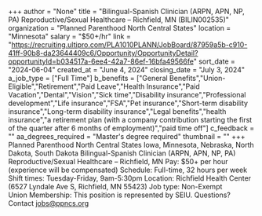 +++
author = "None"
title = "Bilingual-Spanish Clinician (ARPN, APN, NP, PA) Reproductive/Sexual Healthcare – Richfield, MN (BILIN002535)"
organization = "Planned Parenthood North Central States"
location = "Minnesota"
salary = "$50+/hr"
link = "https://recruiting.ultipro.com/PLA1010PLANN/JobBoard/87959a5b-c910-41ff-90b8-da23644409c6/Opportunity/OpportunityDetail?opportunityId=b034517a-6ee4-42a7-86ef-16bfa49566fe"
sort_date = "2024-06-04"
created_at = "June 4, 2024"
closing_date = "July 3, 2024"
a_job_type = ["Full Time"]
b_benefits = ["General Benefits","Union-Eligible","Retirement","Paid Leave","Health Insurance","Paid Vacation","Dental","Vision","Sick time","Disability insurance","Professional development","Life insurance","FSA","Pet insurance","Short-term disability insurance","Long-term disability insurance","Legal benefits","health insurance","a retirement plan (with a company contribution starting the first of the quarter after 6 months of employment)","paid time off"]
c_feedback = ""
aa_degrees_required = "Master's degree required"
thumbnail = ""
+++
Planned Parenthood North Central States
Iowa, Minnesota, Nebraska, North Dakota, South Dakota
Bilingual-Spanish Clinician (ARPN, APN, NP, PA) Reproductive/Sexual Healthcare – Richfield, MN
Pay: $50+ per hour (experience will be compensated) 
Schedule: Full-time, 32 hours per week
Shift times: Tuesday-Friday, 9am-5:30pm 
Location: Richfield Health Center (6527 Lyndale Ave S, Richfield, MN 55423)
Job type: Non-Exempt  
Union Membership: This position is represented by SEIU. 
Questions? Contact jobs@ppncs.org